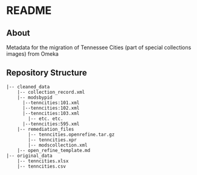 # README

## About

Metadata for the migration of Tennessee Cities (part of special collections images) from Omeka

## Repository Structure

```
|-- cleaned_data
    |-- collection_record.xml
    |-- modsbypid
      |--tenncities:101.xml
      |--tenncities:102.xml
      |--tenncities:103.xml
	    |-- etc. etc.
      |--tenncities:595.xml
    |-- remediation_files
        |-- tenncities.openrefine.tar.gz
        |-- tenncities.xpr
        |-- modscollection.xml
	|-- open_refine_template.md
|-- original_data
    |-- tenncities.xlsx
    |-- tenncities.csv

```
